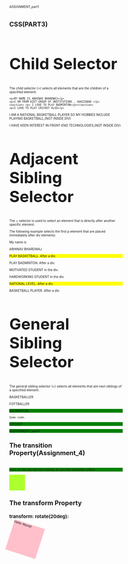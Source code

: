 ASSIGNMENT_part1


<!DOCTYPE html>
<html lang="en">
<head>
    <meta charset="UTF-8">
    <meta http-equiv="X-UA-Compatible" content="IE=edge">
    <meta name="viewport" content="width=<device-width>, initial-scale=1.0">
    <title>Document</title>
    <style>
        body{
            font-size: 10px;
        }
        #abh1{
            font-size: 2rem;
        }
        abh2{
               font-size: 4em ;
        }
        #abh3{
             margin: 5vh;
         font-size: 7em ;
             
        }
        #abh4{
            margin: 5vw;
         font-size: 6em ;
        }
      

    </style>
</head>
<body>
    <h1 >CSS_ASSIGNMENT_PART1 </H1
        
 Demo specifying the difference between rem,em,vh,vw,px.
    </h1>

    <h1 id="abh1">MY NAME IS ABHINAV BHARDWAJ</h1>

    <h1 id="abh2">MY NAME IS ABHINAV BHARDWAJ</h1>

    <h1 id="=abh3">MY NAME IS ABHINAV BHARDWAJ</h1>


    <h1 id="abh4">MY NAME IS ABHINAV BHARDWAJ</h1>
    <h1 id="abh5">MY NAME IS ABHINAV BHARDWAJ</h1>
</body>
</html>



ASSIGNMENT_part2




<!DOCTYPE html>
<html lang="en">
<head>
    <meta charset="UTF-8">
    <meta http-equiv="X-UA-Compatible" content="IE=edge">
    <meta name="viewport" content="width=<device-width>, initial-scale=1.0">
    <title>Document</title>
    <link rel="stylesheet" href="abhinav2.css">
    
</head>
<body>
    <h1 >CSS_ASSIGNMENT_PART2 </h1>
        
 

    <h1 id="abh1">MY NAME IS ABHINAV BHARDWAJ</h1>

    <h1 id="abh2">MY NAME IS ABHINAV BHARDWAJ</h1>

    <h1 id="=abh3">MY NAME IS ABHINAV BHARDWAJ</h1>

    <h1 id="abh4">MY NAME IS ABHINAV BHARDWAJ</h1>

    <h1 id="abh5">MY NAME IS ABHINAV BHARDWAJ</h1>
</body>
</html>


EXTERNAL_CSS_CODE

body{
            font-size: 10px;
        }
        #abh1 , #abh2 , #abh4{
            font-size: 2em;
        }
        #abh3 , #abh5 {
            font-size: 2em;
           background-color: brown;
        }







Assignment_part3



<!DOCTYPE html>
<html lang="en">
<head>
    <meta charset="UTF-8">
    <meta http-equiv="X-UA-Compatible" content="IE=edge">
    <meta name="viewport" content="width=device-width, initial-scale=1.0">
  
    <title style="display: inline-block;">CSS(PART3)</title>
    <style>
      .abhi1 > p {
        
        background-color: red;
      }
      .para2 + p{
        background-color: yellow;
      }
      .para3 ~ p{
        background-color: green;
      }
  </style>   
</head>
<body>
  <h1 style="display: inline-block;">CSS(PART3)</h1>
    <h2  style="font-size: 50px;">Child Selector</h2>

<p>The child selector (>) selects all elements that are the children of a specified element.</p>
 <div class="abhi1" >  

    <p>MY NAME IS ABHINAV BHARDWAJ</p>
    <p>I AM FROM KIET GROUP OF ONSTITUTIONS , GHAZIABAD </p>
    <section> <p> I LOVE TO PLAY BADMINTON</p></section>
    <p>I LOVE TO PLAY CRICKET ALSO</p>
  </div>
  <p>I AM A NATIONAL BASKETBALL PLAYER SO MY HOBBIES INCLUDE PLAYING BASKETBALL,(NOT INSIDE DIV)</p>
  <p>I HAVE KEEN INTEREST IN FRONT-END TECHNOLOGIES,(NOT INSIDE DIV)</p>



  <h2 style="font-size: 50px;">Adjacent Sibling Selector</h2>

<p>The + selector is used to select an element that is directly after another specific element.</p>
<p>The following example selects the first p element that are placed immediately after div elements:</p>


<div class="para2">
  <p>My name is</p>
  <p>ABHINAV BHARDWAJ</p>
</div>

<p>PLAY BASKETBALL. After a div.</p>
<p>PLAY BADMINTON. After a div.</p>

<div class="para2">
  <p>MOTIVATED STUDENT in the div.</p>
  <p>HARDWORKING STUDENT in the div.</p>
</div>

<p>NATIONAL LEVEL. After a div.</p>
<p>BASKETBALL PLAYER. After a div.</p>


<h2  style="font-size: 50px;">General Sibling Selector</h2>

<p>The general sibling selector (~) selects all elements that are next siblings of a specified element.</p>

<p>BASKETBALLER</p>

<div class="para3">
  <p>FOTTBALLER</p>
</div>

<p>BADMINTON</p>
<code>Some code.</code>
<p>CRICKET</p>


</body>
</html>






ASSIGNMENT_part4




<!DOCTYPE html>
<html lang="en">
<head>
    <meta charset="UTF-8">
    <meta http-equiv="X-UA-Compatible" content="IE=edge">
    <meta name="viewport" content="width=device-width, initial-scale=1.0">
    <title>Document</title>
 <style> 
        .abh1 {
          width: 50px;
          height: 50px;
          background:greenyellow;
          transition: width 1s;
        }
        
        .abh1:hover {
          width: 100px;
        }


        div.param {
                width: 100px;
                height: 100px;
                background-color:pink;
                -ms-transform: rotate(18deg); 
                 transform: rotate(18deg);
}
</style>
</head>
<body>
    <h1>The transition Property(Assignment_4)</h1>
</br>

<p>click on the div element below, to see the transition effect:</p>

<div class="abh1"></div>

<h1>The transform Property</h1>

<h2>transform: rotate(20deg):</h2>
<div class="param">Hello World!</div>
<br>
</body>
</html>
